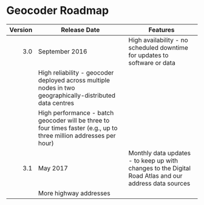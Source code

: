 # Geocoder Roadmap
Version | Release Date | Features
-------: | --------------- | -------------
3.0 | September 2016 | High availability - no scheduled downtime for updates to software or data
 | | High reliability - geocoder deployed across multiple nodes in two geographically-distributed data centres
 | | High performance - batch geocoder will be three to four times faster (e.g., up to three million addresses per hour)
3.1 | May 2017 | Monthly data updates - to keep up with changes to the Digital Road Atlas and our address data sources
 | | More highway addresses

